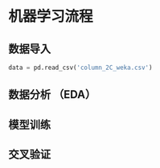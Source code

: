 # 机器学习流程

## 数据导入

```python
data = pd.read_csv('column_2C_weka.csv')
```

## 数据分析 （EDA）

## 模型训练

## 交叉验证

